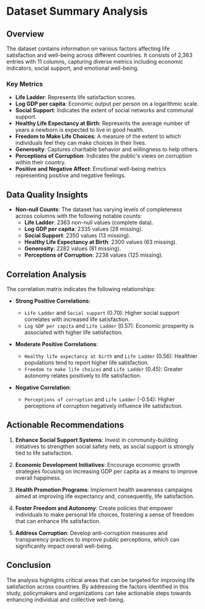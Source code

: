 # Dataset Summary Analysis

## Overview
The dataset contains information on various factors affecting life satisfaction and well-being across different countries. It consists of 2,363 entries with 11 columns, capturing diverse metrics including economic indicators, social support, and emotional well-being.

### Key Metrics
- **Life Ladder**: Represents life satisfaction scores.
- **Log GDP per capita**: Economic output per person on a logarithmic scale.
- **Social Support**: Indicates the extent of social networks and communal support.
- **Healthy Life Expectancy at Birth**: Represents the average number of years a newborn is expected to live in good health.
- **Freedom to Make Life Choices**: A measure of the extent to which individuals feel they can make choices in their lives.
- **Generosity**: Captures charitable behavior and willingness to help others.
- **Perceptions of Corruption**: Indicates the public's views on corruption within their country.
- **Positive and Negative Affect**: Emotional well-being metrics representing positive and negative feelings.

## Data Quality Insights
- **Non-null Counts**: The dataset has varying levels of completeness across columns with the following notable counts:
  - **Life Ladder**: 2363 non-null values (complete data).
  - **Log GDP per capita**: 2335 values (28 missing).
  - **Social Support**: 2350 values (13 missing).
  - **Healthy Life Expectancy at Birth**: 2300 values (63 missing).
  - **Generosity**: 2282 values (81 missing).
  - **Perceptions of Corruption**: 2238 values (125 missing).

## Correlation Analysis
The correlation matrix indicates the following relationships:

- **Strong Positive Correlations**:
  - `Life Ladder` and `Social support` (0.70): Higher social support correlates with increased life satisfaction.
  - `Log GDP per capita` and `Life Ladder` (0.57): Economic prosperity is associated with higher life satisfaction.

- **Moderate Positive Correlations**:
  - `Healthy life expectancy at birth` and `Life Ladder` (0.56): Healthier populations tend to report higher life satisfaction.
  - `Freedom to make life choices` and `Life Ladder` (0.45): Greater autonomy relates positively to life satisfaction.

- **Negative Correlation**:
  - `Perceptions of corruption` and `Life Ladder` (-0.54): Higher perceptions of corruption negatively influence life satisfaction.

## Actionable Recommendations
1. **Enhance Social Support Systems**: Invest in community-building initiatives to strengthen social safety nets, as social support is strongly tied to life satisfaction.

2. **Economic Development Initiatives**: Encourage economic growth strategies focusing on increasing GDP per capita as a means to improve overall happiness.

3. **Health Promotion Programs**: Implement health awareness campaigns aimed at improving life expectancy and, consequently, life satisfaction.

4. **Foster Freedom and Autonomy**: Create policies that empower individuals to make personal life choices, fostering a sense of freedom that can enhance life satisfaction.

5. **Address Corruption**: Develop anti-corruption measures and transparency practices to improve public perceptions, which can significantly impact overall well-being. 

## Conclusion
The analysis highlights critical areas that can be targeted for improving life satisfaction across countries. By addressing the factors identified in this study, policymakers and organizations can take actionable steps towards enhancing individual and collective well-being.